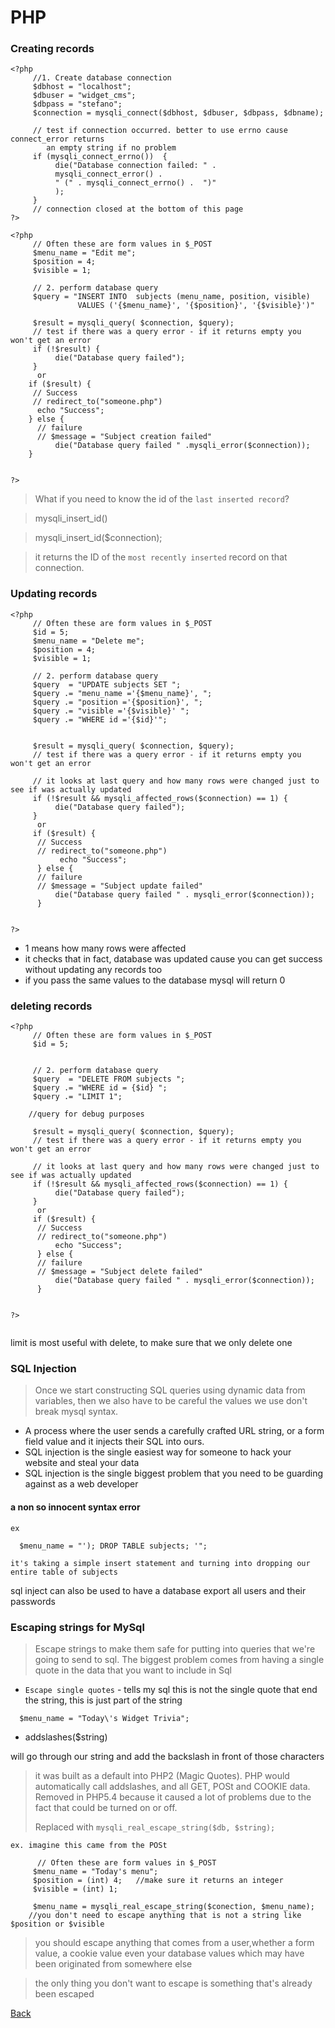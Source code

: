 # PHP

### Creating records


```
<?php
     //1. Create database connection
     $dbhost = "localhost";
     $dbuser = "widget_cms";
     $dbpass = "stefano";
     $connection = mysqli_connect($dbhost, $dbuser, $dbpass, $dbname);

     // test if connection occurred. better to use errno cause connect_error returns 
        an empty string if no problem
     if (mysqli_connect_errno())  {
          die("Database connection failed: " .
          mysqli_connect_error() .
          " (" . mysqli_connect_errno() .  ")"
          );
     }
     // connection closed at the bottom of this page
?>

```


```
<?php
     // Often these are form values in $_POST
     $menu_name = "Edit me";
     $position = 4;
     $visible = 1;

     // 2. perform database query
     $query = "INSERT INTO  subjects (menu_name, position, visible)
               VALUES ('{$menu_name}', '{$position}', '{$visible}')" 
		    
     $result = mysqli_query( $connection, $query);
     // test if there was a query error - if it returns empty you won't get an error
     if (!$result) {
          die("Database query failed");
     }
      or
    if ($result) {
     // Success
     // redirect_to("someone.php")
	  echo "Success";
    } else {
      // failure
      // $message = "Subject creation failed"
          die("Database query failed " .mysqli_error($connection));
    }


?>

```

> What if you need to know the id of the `last inserted record`?

> mysqli_insert_id()

> mysqli_insert_id($connection); 

> it returns the ID of the `most recently inserted` record on that connection.



### Updating records

```
<?php
     // Often these are form values in $_POST
     $id = 5;
     $menu_name = "Delete me";
     $position = 4;
     $visible = 1;

     // 2. perform database query
     $query  = "UPDATE subjects SET ";
     $query .= "menu_name ='{$menu_name}', ";
     $query .= "position ='{$position}', ";
     $query .= "visible ='{$visible}' ";
     $query .= "WHERE id ='{$id}'";
			              
			    
     $result = mysqli_query( $connection, $query);
     // test if there was a query error - if it returns empty you won't get an error
     
     // it looks at last query and how many rows were changed just to see if was actually updated 
     if (!$result && mysqli_affected_rows($connection) == 1) {   
          die("Database query failed");
     }
      or
     if ($result) {
      // Success
      // redirect_to("someone.php")
           echo "Success";
      } else {
      // failure
      // $message = "Subject update failed"
          die("Database query failed " . mysqli_error($connection));
      }


?>
```

- 1 means how many rows were affected
- it checks that in fact, database was updated cause you can get success without updating any records too
- if you pass the same values to the database mysql will return 0


### deleting records

```
<?php
     // Often these are form values in $_POST
     $id = 5;
				    

     // 2. perform database query
     $query  = "DELETE FROM subjects ";
     $query .= "WHERE id = {$id} ";
     $query .= "LIMIT 1";
				              
    //query for debug purposes

     $result = mysqli_query( $connection, $query);
     // test if there was a query error - if it returns empty you won't get an error
     
     // it looks at last query and how many rows were changed just to see if was actually updated 
     if (!$result && mysqli_affected_rows($connection) == 1) {   
          die("Database query failed");
     }
      or
     if ($result) {
      // Success
      // redirect_to("someone.php")
          echo "Success";
      } else {
      // failure
      // $message = "Subject delete failed"
          die("Database query failed " . mysqli_error($connection));
      }


?>
		
```

limit is most useful with delete, to make sure that we only delete one



### SQL Injection

> Once we start constructing SQL queries using dynamic data from variables, then we also have to be careful
> the values we use don't break mysql syntax.

- A process where the user sends a carefully crafted URL string, or a form field value and it injects 
  their SQL into ours.
- SQL injection is the single easiest way for someone to hack your website and steal your data
- SQL injection is the single biggest problem that you need to be guarding against as a web developer


#### a non so innocent syntax error

```
ex 

  $menu_name = "'); DROP TABLE subjects; '";

it's taking a simple insert statement and turning into dropping our entire table of subjects

```
 sql inject can also be used to have a database export all users and their passwords



### Escaping strings for MySql

> Escape strings to make them safe for putting into queries that we're going to send to sql.
> The biggest problem comes from having a single quote in the data that you want to include
> in Sql

- `Escape single quotes` - tells my sql this is not the single quote that end the string, this is
  just part of the string

```
  $menu_name = "Today\'s Widget Trivia";

```


- addslashes($string)

will go through our string and add the backslash in front of those characters

> it was built as a default into PHP2 (Magic Quotes). PHP would automatically call addslashes, and all GET, POSt
> and COOKIE data. Removed in PHP5.4 because it caused a lot of problems due to the fact that could be
> turned on or off.
>
> Replaced with `mysqli_real_escape_string($db, $string);`



```
ex. imagine this came from the POSt

      // Often these are form values in $_POST
     $menu_name = "Today's menu";
     $position = (int) 4;   //make sure it returns an integer
     $visible = (int) 1;

     $menu_name = mysqli_real_escape_string($conection, $menu_name);
    //you don't need to escape anything that is not a string like $position or $visible

```

> you should escape anything that comes from a user,whether a form value, a cookie value
> even your database values which may have been originated from somewhere else

> the only thing you don't want to escape is something that's already been escaped



















[Back](https://github.com/stefan22/phpIntro)
